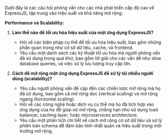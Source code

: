 Dưới đây là các câu hỏi phỏng vấn cho các nhà phát triển cấp độ cao về ExpressJS, tập trung vào hiệu suất và khả năng mở rộng:

**Performance và Scalability:**

1. **Làm thế nào để tối ưu hóa hiệu suất của một ứng dụng ExpressJS?**
   - Hỏi về các biện pháp cụ thể để tối ưu hóa hiệu suất, bao gồm những phần quan trọng như cơ sở dữ liệu, cache, và frontend.
   - Yêu cầu một danh sách các kỹ thuật tối ưu hóa mà người phỏng vấn đã sử dụng trong quá khứ, bao gồm lời giải cho các vấn đề như slow database queries, và việc xử lý lưu lượng truy cập lớn.

2. **Cách để mở rộng một ứng dụng ExpressJS để xử lý tải nhiều người dùng (scalability)?**
   - Yêu cầu người phỏng vấn đề cập đến các chiến lược mở rộng mà họ đã sử dụng, bao gồm cả mở rộng dọc (vertical scaling) và mở rộng ngang (horizontal scaling).
   - Hỏi về các công nghệ hoặc dịch vụ cụ thể mà họ đã tích hợp vào ứng dụng của họ để giúp nó mở rộng, chẳng hạn như sử dụng load balancer, caching layer, hoặc microservices architecture.
   - Yêu cầu một phân tích chi tiết về cách mở rộng cơ sở dữ liệu và xử lý phiên bản schema để đảm bảo tính nhất quán và hiệu suất trong môi trường mở rộng.